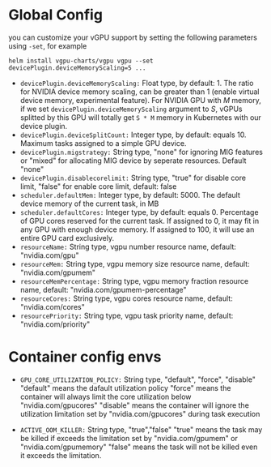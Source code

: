# Global Config

you can customize your vGPU support by setting the following parameters using `-set`, for example

```
helm install vgpu-charts/vgpu vgpu --set devicePlugin.deviceMemoryScaling=5 ...
```

* `devicePlugin.deviceMemoryScaling:` 
  Float type, by default: 1. The ratio for NVIDIA device memory scaling, can be greater than 1 (enable virtual device memory, experimental feature). For NVIDIA GPU with *M* memory, if we set `devicePlugin.deviceMemoryScaling` argument to *S*, vGPUs splitted by this GPU will totally get `S * M` memory in Kubernetes with our device plugin.
* `devicePlugin.deviceSplitCount:` 
  Integer type, by default: equals 10. Maximum tasks assigned to a simple GPU device.
* `devicePlugin.migstrategy:`
  String type, "none" for ignoring MIG features or "mixed" for allocating MIG device by seperate resources. Default "none"
* `devicePlugin.disablecorelimit:`
  String type, "true" for disable core limit, "false" for enable core limit, default: false
* `scheduler.defaultMem:` 
  Integer type, by default: 5000. The default device memory of the current task, in MB
* `scheduler.defaultCores:` 
  Integer type, by default: equals 0. Percentage of GPU cores reserved for the current task. If assigned to 0, it may fit in any GPU with enough device memory. If assigned to 100, it will use an entire GPU card exclusively.
* `resourceName:`
  String type, vgpu number resource name, default: "nvidia.com/gpu"
* `resourceMem:`
  String type, vgpu memory size resource name, default: "nvidia.com/gpumem"
* `resourceMemPercentage:`
  String type, vgpu memory fraction resource name, default: "nvidia.com/gpumem-percentage" 
* `resourceCores:`
  String type, vgpu cores resource name, default: "nvidia.com/cores"
* `resourcePriority:`
  String type, vgpu task priority name, default: "nvidia.com/priority"

# Container config envs

* `GPU_CORE_UTILIZATION_POLICY:`
  String type, "default", "force", "disable"
  "default" means the dafault utilization policy
  "force" means the container will always limit the core utilization below "nvidia.com/gpucores"
  "disable" means the container will ignore the utilization limitation set by "nvidia.com/gpucores" during task execution

* `ACTIVE_OOM_KILLER:`
  String type, "true","false"
  "true" means the task may be killed if exceeds the limitation set by "nvidia.com/gpumem" or "nvidia.com/gpumemory"
  "false" means the task will not be killed even it exceeds the limitation.

  
